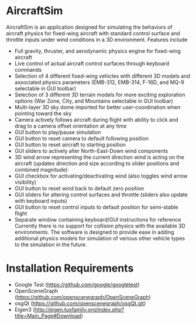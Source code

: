# AircraftSim
AircraftSim is an application designed for simulating the behaviors of aircraft physics for fixed-wing aircraft with standard control surface and throttle inputs under wind conditions in a 3D environment. Features include
- Full gravity, thruster, and aerodynamic physics engine for fixed-wing aircraft
- Live control of actual aircraft control surfaces through keyboard commands
- Selection of 4 different fixed-wing vehicles with different 3D models and associated physics parameters (EMB-312, EMB-314, F-16D, and MQ-9 selectable in GUI toolbar)
- Selection of 3 different 3D terrain models for more exciting exploration options (War Zone, City, and Mountains selectable in GUI toolbar)
- Multi-layer 3D sky dome imported for better user-coordination when pointing toward the sky
- Camera actively follows aircraft during flight with ability to click and drag to a camera offset orientation at any time
- GUI button to play/pause simulation
- GUI button to reset camera to default following position
- GUI button to reset aircraft to starting position
- GUI sliders to actively alter North-East-Down wind components
- 3D wind arrow representing the current direction wind is acting on the aircraft (updates direction and size according to slider positions and combined magnitude)
- GUI checkbox for activating/deactivating wind (also toggles wind arrow visibility)
- GUI button to reset wind back to default zero position
- GUI sliders for altering control surfaces and throttle (sliders also update with keyboard inputs)
- GUI button to reset control inputs to default position for semi-stable flight
- Separate window containing keyboard/GUI instructions for reference
Currently there is no support for collision physics with the available 3D environments.
The software is designed to provide ease in adding additional physics models for simulation of verious other vehicle types to the simulation in the future.

# Installation Requirements
- Google Test (https://github.com/google/googletest)
- OpenSceneGraph (https://github.com/openscenegraph/OpenSceneGraph)
- osgQt (https://github.com/openscenegraph/osgQt.git)    
- Eigen3 (http://eigen.tuxfamily.org/index.php?title=Main_Page#Download)
